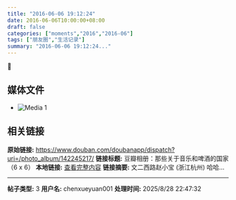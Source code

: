```yaml
---
title: "2016-06-06 19:12:24"
date: 2016-06-06T10:00:00+08:00
draft: false
categories: ["moments","2016","2016-06"]
tags: ["朋友圈","生活记录"]
summary: "2016-06-06 19:12:24..."
---
```


💖

## 媒体文件

- ![Media 1](/Moments/photos/2016-06-06/201606061912240.jpg)

## 相关链接

**原始链接:** https://www.douban.com/doubanapp/dispatch?uri=/photo_album/142245217/
**链接标题:** 豆瓣相册：那些关于音乐和啤酒的国家（6 x 6）
**本地链接:** [查看完整内容](/link_content/2016/06/2016-06-06/link_content/)
**链接摘要:** 文二西路赵小宝
        (浙江杭州)
    哈哈...

---

**帖子类型:** 3
**用户名:** chenxueyuan001
**处理时间:** 2025/8/28 22:47:32